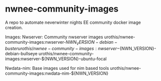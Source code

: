# nwnee-community-images
A repo to automate neverwinter nights EE community docker image creation.

Images:
Nwserver:
Community nwserver images
urothis/nwnee-community-images:nwserver-${NWN_VERSION}-debian-buster
urothis/nwnee-community-images:nwserver-${NWN_VERSION}-debian-bullseye
urothis/nwnee-community-images:nwserver-${NWN_VERSION}-ubuntu-focal

Nwdata-nim:
Base images used for nim based tools
urothis/nwnee-community-images:nwdata-nim-${NWN_VERSION}
